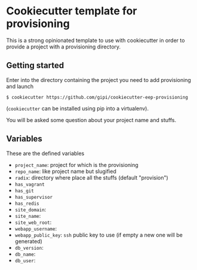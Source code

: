 # Cookiecutter template for provisioning

This is a strong opinionated template to use with cookiecutter
in order to provide a project with a provisioning directory.

## Getting started

Enter into the directory containing the project you need to add
provisioning and launch

    $ cookiecutter https://github.com/gipi/cookiecutter-eep-provisioning

(``cookiecutter`` can be installed using pip into a virtualenv).

You will be asked some question about your project name and stuffs.

## Variables

These are the defined variables

* ``project_name``: project for which is the provisioning
* ``repo_name``: like project name but slugified
* ``radix``: directory where place all the stuffs (default "provision")
* ``has_vagrant``
* ``has_git``
* ``has_supervisor``
* ``has_redis``
* ``site_domain``:
* ``site_name``:
* ``site_web_root``:
* ``webapp_username``:
* ``webapp_public_key``: ``ssh`` public key to use (if empty a new one will be generated)
* ``db_version``:
* ``db_name``:
* ``db_user``:

